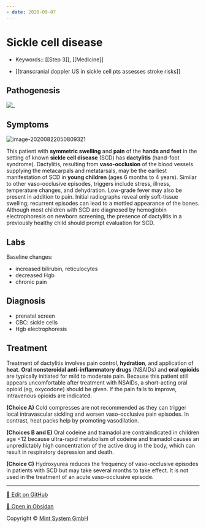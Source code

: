 ```yaml
---
- date: 2020-09-07
---
```


# Sickle cell disease

- Keywords:: [[Step 3]], [[Medicine]]

- [[transcranial doppler US in sickle cell pts assesses stroke risks]]

## Pathogenesis

![_](https://i.imgur.com/mgo7ZQl.png)

## Symptoms

![image-20200822050809321](https://photos.thisispiggy.com/file/wikiFiles/image-20200822050809321.png)

This patient with **symmetric swelling** and **pain** of the  **hands and feet** in the setting of known **sickle cell disease** (SCD) has **dactylitis** (hand-foot syndrome). Dactylitis, resulting from  **vaso-occlusion** of the blood vessels supplying the metacarpals and  metatarsals, may be the earliest manifestation of SCD in **young  children** (ages 6 months to 4 years). Similar to other vaso-occlusive  episodes, triggers include stress, illness, temperature changes, and  dehydration. Low-grade fever may also be present in addition to pain.  Initial radiographs reveal only soft-tissue swelling; recurrent episodes can lead to a mottled appearance of the bones. Although most children  with SCD are diagnosed by hemoglobin electrophoresis on newborn  screening, the presence of dactylitis in a previously healthy child  should prompt evaluation for SCD.

## Labs

Baseline changes:

- increased bilirubin, reticulocytes
- decreased Hgb
- chronic pain

## Diagnosis

- prenatal screen
- CBC: sickle cells
- Hgb electrophoresis

## Treatment

<!-- sickle cell disease treatment -->

Treatment of dactylitis involves pain control, **hydration**, and  application of **heat**. **Oral nonsteroidal anti-inflammatory drugs**  (NSAIDs) and **oral opioids** are typically initiated for mild to  moderate pain. Because this patient still appears uncomfortable after  treatment with NSAIDs, a short-acting oral opioid (eg, oxycodone) should be given. If the pain fails to improve, intravenous opioids are  indicated.

**(Choice A)** Cold compresses are not recommended as they can trigger local intravascular sickling and worsen vaso-occlusive pain episodes. In contrast, heat packs help by promoting vasodilation.

**(Choices B and E)** Oral codeine and tramadol are contraindicated in children  age <12 because ultra-rapid metabolism of codeine and tramadol  causes an unpredictably high concentration of the active drug in the  body, which can result in respiratory depression and death.

**(Choice C)** Hydroxyurea reduces the frequency of vaso-occlusive episodes in  patients with SCD but may take several months to take effect. It is not used in the treatment of an acute vaso-occlusive episode.


<hr>

[📝 Edit on GitHub](https://github.com/Mint-System/Knowledge/blob/master/Sickle%20cell%20disease.md)

[📂 Open in Obsidan](obsidian://open?vault=Knowledge%20Mint%20System&file=Sickle%20cell%20disease.md ':target=_self')

<footer>Copyright © <a href="https://www.mint-system.ch/">Mint System GmbH</a></footer>